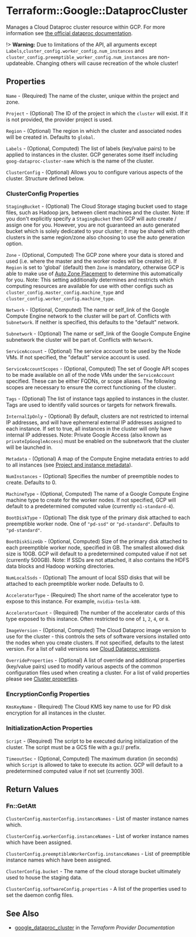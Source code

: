 # Terraform::Google::DataprocCluster

Manages a Cloud Dataproc cluster resource within GCP. For more information see
[the official dataproc documentation](https://cloud.google.com/dataproc/).


!> **Warning:** Due to limitations of the API, all arguments except
`Labels`,`cluster_config.worker_config.num_instances` and `cluster_config.preemptible_worker_config.num_instances` are non-updateable. Changing others will cause recreation of the
whole cluster!

## Properties

`Name` - (Required) The name of the cluster, unique within the project and zone.

`Project` - (Optional) The ID of the project in which the `cluster` will exist. If it is not provided, the provider project is used.

`Region` - (Optional) The region in which the cluster and associated nodes will be created in. Defaults to `global`.

`Labels` - (Optional, Computed) The list of labels (key/value pairs) to be applied to instances in the cluster. GCP generates some itself including `goog-dataproc-cluster-name` which is the name of the cluster.

`ClusterConfig` - (Optional) Allows you to configure various aspects of the cluster. Structure defined below.

### ClusterConfig Properties

`StagingBucket` - (Optional) The Cloud Storage staging bucket used to stage files, such as Hadoop jars, between client machines and the cluster. Note: If you don't explicitly specify a `StagingBucket` then GCP will auto create / assign one for you. However, you are not guaranteed an auto generated bucket which is solely dedicated to your cluster; it may be shared with other clusters in the same region/zone also choosing to use the auto generation option.

`Zone` - (Optional, Computed) The GCP zone where your data is stored and used (i.e. where the master and the worker nodes will be created in). If `Region` is set to 'global' (default) then `Zone` is mandatory, otherwise GCP is able to make use of [Auto Zone Placement](https://cloud.google.com/dataproc/docs/concepts/auto-zone) to determine this automatically for you. Note: This setting additionally determines and restricts which computing resources are available for use with other configs such as `cluster_config.master_config.machine_type` and `cluster_config.worker_config.machine_type`.

`Network` - (Optional, Computed) The name or self_link of the Google Compute Engine network to the cluster will be part of. Conflicts with `Subnetwork`. If neither is specified, this defaults to the "default" network.

`Subnetwork` - (Optional) The name or self_link of the Google Compute Engine subnetwork the cluster will be part of. Conflicts with `Network`.

`ServiceAccount` - (Optional) The service account to be used by the Node VMs. If not specified, the "default" service account is used.

`ServiceAccountScopes` - (Optional, Computed) The set of Google API scopes to be made available on all of the node VMs under the `ServiceAccount` specified. These can be either FQDNs, or scope aliases. The following scopes are necessary to ensure the correct functioning of the cluster:.

`Tags` - (Optional) The list of instance tags applied to instances in the cluster. Tags are used to identify valid sources or targets for network firewalls.

`InternalIpOnly` - (Optional) By default, clusters are not restricted to internal IP addresses, and will have ephemeral external IP addresses assigned to each instance. If set to true, all instances in the cluster will only have internal IP addresses. Note: Private Google Access (also known as `privateIpGoogleAccess`) must be enabled on the subnetwork that the cluster will be launched in.

`Metadata` - (Optional) A map of the Compute Engine metadata entries to add to all instances (see [Project and instance metadata](https://cloud.google.com/compute/docs/storing-retrieving-metadata#project_and_instance_metadata)).

`NumInstances` - (Optional) Specifies the number of preemptible nodes to create. Defaults to 0.

`MachineType` - (Optional, Computed) The name of a Google Compute Engine machine type to create for the worker nodes. If not specified, GCP will default to a predetermined computed value (currently `n1-standard-4`).

`BootDiskType` - (Optional) The disk type of the primary disk attached to each preemptible worker node. One of `"pd-ssd"` or `"pd-standard"`. Defaults to `"pd-standard"`.

`BootDiskSizeGb` - (Optional, Computed) Size of the primary disk attached to each preemptible worker node, specified in GB. The smallest allowed disk size is 10GB. GCP will default to a predetermined computed value if not set (currently 500GB). Note: If SSDs are not attached, it also contains the HDFS data blocks and Hadoop working directories.

`NumLocalSsds` - (Optional) The amount of local SSD disks that will be attached to each preemptible worker node. Defaults to 0.

`AcceleratorType` - (Required) The short name of the accelerator type to expose to this instance. For example, `nvidia-tesla-k80`.

`AcceleratorCount` - (Required) The number of the accelerator cards of this type exposed to this instance. Often restricted to one of `1`, `2`, `4`, or `8`.

`ImageVersion` - (Optional, Computed) The Cloud Dataproc image version to use for the cluster - this controls the sets of software versions installed onto the nodes when you create clusters. If not specified, defaults to the latest version. For a list of valid versions see [Cloud Dataproc versions](https://cloud.google.com/dataproc/docs/concepts/dataproc-versions).

`OverrideProperties` - (Optional) A list of override and additional properties (key/value pairs) used to modify various aspects of the common configuration files used when creating a cluster. For a list of valid properties please see [Cluster properties](https://cloud.google.com/dataproc/docs/concepts/cluster-properties).

### EncryptionConfig Properties

`KmsKeyName` - (Required) The Cloud KMS key name to use for PD disk encryption for all instances in the cluster.

### InitializationAction Properties

`Script` - (Required) The script to be executed during initialization of the cluster. The script must be a GCS file with a gs:// prefix.

`TimeoutSec` - (Optional, Computed) The maximum duration (in seconds) which `Script` is allowed to take to execute its action. GCP will default to a predetermined computed value if not set (currently 300).


## Return Values

### Fn::GetAtt

`ClusterConfig.masterConfig.instanceNames` - List of master instance names which.

`ClusterConfig.workerConfig.instanceNames` - List of worker instance names which have been assigned.

`ClusterConfig.preemptibleWorkerConfig.instanceNames` - List of preemptible instance names which have been assigned.

`ClusterConfig.bucket` - The name of the cloud storage bucket ultimately used to house the staging data.

`ClusterConfig.softwareConfig.properties` - A list of the properties used to set the daemon config files.

## See Also

* [google_dataproc_cluster](https://www.terraform.io/docs/providers/google/r/dataproc_cluster.html) in the _Terraform Provider Documentation_